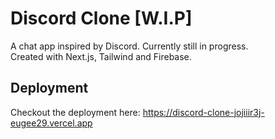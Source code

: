 # Discord Clone [W.I.P]

A chat app inspired by Discord. Currently still in progress.  
Created with Next.js, Tailwind and Firebase.





## Deployment

Checkout the deployment here: https://discord-clone-jojiiir3j-eugee29.vercel.app


